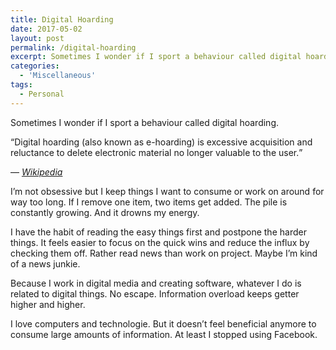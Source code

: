 ```yaml
---
title: Digital Hoarding
date: 2017-05-02
layout: post
permalink: /digital-hoarding
excerpt: Sometimes I wonder if I sport a behaviour called digital hoarding.
categories:
  - 'Miscellaneous'
tags:
  - Personal
---
```

Sometimes I wonder if I sport a behaviour called digital hoarding.

<q>Digital hoarding (also known as e-hoarding) is excessive acquisition and reluctance to delete electronic material no longer valuable to the user.</q>

— <cite>[Wikipedia](https://en.wikipedia.org/wiki/Digital_hoarding)</cite>

I’m not obsessive but I keep things I want to consume or work on around for way too long. If I remove one item, two items get added. The pile is constantly growing. And it drowns my energy.

I have the habit of reading the easy things first and postpone the harder things. It feels easier to focus on the quick wins and reduce the influx by checking them off. Rather read news than work on project. Maybe I’m kind of a news junkie.

Because I work in digital media and creating software, whatever I do is related to digital things. No escape. Information overload keeps getter higher and higher.

I love computers and technologie. But it doesn’t feel beneficial anymore to consume large amounts of information. At least I stopped using Facebook.